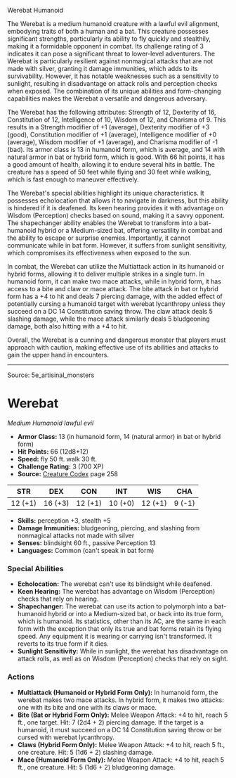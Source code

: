<MonsterName/>Werebat</MonsterName>
<CreatureType/>Humanoid</CreatureType>

<summary>The Werebat is a medium humanoid creature with a lawful evil alignment, embodying traits of both a human and a bat. This creature possesses significant strengths, particularly its ability to fly quickly and stealthily, making it a formidable opponent in combat. Its challenge rating of 3 indicates it can pose a significant threat to lower-level adventurers. The Werebat is particularly resilient against nonmagical attacks that are not made with silver, granting it damage immunities, which adds to its survivability. However, it has notable weaknesses such as a sensitivity to sunlight, resulting in disadvantage on attack rolls and perception checks when exposed. The combination of its unique abilities and form-changing capabilities makes the Werebat a versatile and dangerous adversary.</summary>

<detail>

The Werebat has the following attributes: Strength of 12, Dexterity of 16, Constitution of 12, Intelligence of 10, Wisdom of 12, and Charisma of 9. This results in a Strength modifier of +1 (average), Dexterity modifier of +3 (good), Constitution modifier of +1 (average), Intelligence modifier of +0 (average), Wisdom modifier of +1 (average), and Charisma modifier of -1 (bad). Its armor class is 13 in humanoid form, which is average, and 14 with natural armor in bat or hybrid form, which is good. With 66 hit points, it has a good amount of health, allowing it to endure several hits in battle. The creature has a speed of 50 feet while flying and 30 feet while walking, which is fast enough to maneuver effectively.

The Werebat's special abilities highlight its unique characteristics. It possesses echolocation that allows it to navigate in darkness, but this ability is hindered if it is deafened. Its keen hearing provides it with advantage on Wisdom (Perception) checks based on sound, making it a savvy opponent. The shapechanger ability enables the Werebat to transform into a bat-humanoid hybrid or a Medium-sized bat, offering versatility in combat and the ability to escape or surprise enemies. Importantly, it cannot communicate while in bat form. However, it suffers from sunlight sensitivity, which compromises its effectiveness when exposed to the sun.

In combat, the Werebat can utilize the Multiattack action in its humanoid or hybrid forms, allowing it to deliver multiple strikes in a single turn. In humanoid form, it can make two mace attacks, while in hybrid form, it has access to a bite and claw or mace attack. The bite attack in bat or hybrid form has a +4 to hit and deals 7 piercing damage, with the added effect of potentially cursing a humanoid target with werebat lycanthropy unless they succeed on a DC 14 Constitution saving throw. The claw attack deals 5 slashing damage, while the mace attack similarly deals 5 bludgeoning damage, both also hitting with a +4 to hit. 

Overall, the Werebat is a cunning and dangerous monster that players must approach with caution, making effective use of its abilities and attacks to gain the upper hand in encounters.</detail>



---

Source: 5e_artisinal_monsters

# Werebat

*Medium* *Humanoid* *lawful evil*

- **Armor Class:** 13 (in humanoid form, 14 (natural armor) in bat or hybrid form)
- **Hit Points:** 66 (12d8+12)
- **Speed:** fly 50 ft. walk 30 ft.
- **Challenge Rating:** 3 (700 XP)
- **Source:** [Creature Codex](https://koboldpress.com/kpstore/product/creature-codex-for-5th-edition-dnd) page 258

| STR | DEX | CON | INT | WIS | CHA |
| --- | --- | --- | --- | --- | --- |
| 12 (+1) | 16 (+3) | 12 (+1) | 10 (+0) | 12 (+1) | 9 (-1) |

- **Skills:** perception +3, stealth +5
- **Damage Immunities:** bludgeoning, piercing, and slashing from nonmagical attacks not made with silver
- **Senses:** blindsight 60 ft., passive Perception 13
- **Languages:** Common (can't speak in bat form)

### Special Abilities

- **Echolocation:** The werebat can't use its blindsight while deafened.
- **Keen Hearing:** The werebat has advantage on Wisdom (Perception) checks that rely on hearing.
- **Shapechanger:** The werebat can use its action to polymorph into a bat-humanoid hybrid or into a Medium-sized bat, or back into its true form, which is humanoid. Its statistics, other than its AC, are the same in each form with the exception that only its true and bat forms retain its flying speed. Any equipment it is wearing or carrying isn't transformed. It reverts to its true form if it dies.
- **Sunlight Sensitivity:** While in sunlight, the werebat has disadvantage on attack rolls, as well as on Wisdom (Perception) checks that rely on sight.

### Actions

- **Multiattack (Humanoid or Hybrid Form Only):** In humanoid form, the werebat makes two mace attacks. In hybrid form, it makes two attacks: one with its bite and one with its claws or mace.
- **Bite (Bat or Hybrid Form Only):** Melee Weapon Attack: +4 to hit, reach 5 ft., one target. Hit: 7 (2d4 + 2) piercing damage. If the target is a humanoid, it must succeed on a DC 14 Constitution saving throw or be cursed with werebat lycanthropy.
- **Claws (Hybrid Form Only):** Melee Weapon Attack: +4 to hit, reach 5 ft., one creature. Hit: 5 (1d6 + 2) slashing damage.
- **Mace (Humanoid Form Only):** Melee Weapon Attack: +4 to hit, reach 5 ft., one creature. Hit: 5 (1d6 + 2) bludgeoning damage.




